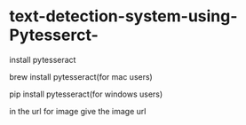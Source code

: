 # text-detection-system-using-Pytesserct-      

install pytesseract

brew install pytesseract(for mac users)

pip install pytesseract(for windows users)

in the url for image give the image url 

